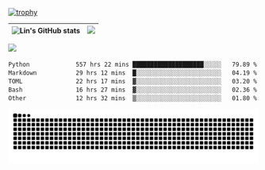 [![trophy](https://github-profile-trophy.vercel.app/?username=ocss884&column=7)](https://github.com/ocss884)

| ![Lin's GitHub stats](https://github-readme-stats.vercel.app/api?username=ocss884&show_icons=true&hide_border=True&count_private=true) | ![](https://github-readme-streak-stats.herokuapp.com?user=ocss884&hide_border=true&date_format=M%20j%5B%2C%20Y%5D&ring=7EDDCF&fire=7EDDCF") |
| ------------------------------------------------------------ | ------------------------------------------------------------ |

![](https://komarev.com/ghpvc/?username=ocss884&color=brightgreen)

<!--START_SECTION:waka-->

```txt
Python             557 hrs 22 mins ████████████████████░░░░░   79.89 %
Markdown           29 hrs 12 mins  █░░░░░░░░░░░░░░░░░░░░░░░░   04.19 %
TOML               22 hrs 17 mins  ▓░░░░░░░░░░░░░░░░░░░░░░░░   03.20 %
Bash               16 hrs 27 mins  ▓░░░░░░░░░░░░░░░░░░░░░░░░   02.36 %
Other              12 hrs 32 mins  ▒░░░░░░░░░░░░░░░░░░░░░░░░   01.80 %
```

<!--END_SECTION:waka-->

<p align="center">
   <img src="https://github.com/ocss884/ocss884/blob/output/github-snake.svg" alt="snake">
</p>

